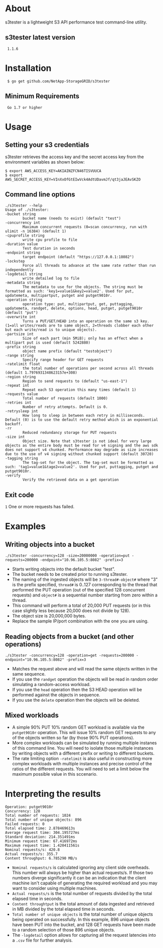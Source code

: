 # About

s3tester is a lightweight S3 API performance test command-line utility.

## s3tester latest version

	 1.1.6

# Installation

     $ go get github.com/NetApp-StorageGRID/s3tester
## Minimum Requirements
	
	 Go 1.7 or higher

# Usage

## Setting your s3 credentials

s3tester retrieves the access key and the secret access key from the environment variables as shown below:

    $ export AWS_ACCESS_KEY=AKIAINZFCN46TISVUUCA
    $ export AWS_SECRET_ACCESS_KEY=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

## Command line options

	./s3tester --help
	Usage of ./s3tester:
  	-bucket string
        	bucket name (needs to exist) (default "test")
  	-concurrency int
        	Maximum concurrent requests (0=scan concurrency, run with ulimit -n 16384) (default 1)
  	-cpuprofile string
        	write cpu profile to file
  	-duration value
        	Test duration in seconds
  	-endpoint string
        	target endpoint (default "https://127.0.0.1:18082")
  	-lockstep
        	Force all threads to advance at the same rate rather than run independently
  	-logdetail string
        	write detailed log to file
  	-metadata string
        	The metadata to use for the objects. The string must be formatted as such: 'key1=value1&key2=value2'. Used for put, updatemeta, multipartput, putget and putget9010r.
  	-operation string
        	operation type: put, multipartput, get, puttagging, updatemeta, randget, delete, options, head, putget, putget9010r (default "put")
  	-overwrite int
        	Turns a PUT/GET/HEAD into an operation on the same s3 key. (1=all writes/reads are to same object, 2=threads clobber each other but each write/read is to unique objects).
  	-partsize int
        	Size of each part (min 5MiB); only has an effect when a multipart put is used (default 5242880)
  	-prefix string
        	object name prefix (default "testobject")
  	-range string
        	Specify range header for GET requests
  	-ratelimit float
        	the total number of operations per second across all threads (default 1.7976931348623157e+308)
  	-region string
        	Region to send requests to (default "us-east-1")
  	-repeat int
        	Repeat each S3 operation this many times (default 1)
  	-requests value
        	Total number of requests (default 1000)
  	-retries int
        	Number of retry attempts. Default is 0.
  	-retrysleep int
        	How long to sleep in between each retry in milliseconds. Default (0) is to use the default retry method which is an exponential backoff.
  	-rr
        	Reduced redundancy storage for PUT requests
  	-size int
        	Object size. Note that s3tester is not ideal for very large objects as the entire body must be read for v4 signing and the aws sdk does not support v4 chunked. Performance may degrade as size increases due to the use of v4 signing without chunked support (default 30720)
  	-tagging string
        	The tag-set for the object. The tag-set must be formatted as such: 'tag1=value1&tage2=value2'. Used for put, puttagging, putget and putget9010r.
  	-verify
        	Verify the retrieved data on a get operation 

## Exit code
`1` One or more requests has failed.

# Examples

## Writing objects into a bucket

    ./s3tester -concurrency=128 -size=20000000 -operation=put -requests=200000 -endpoint="10.96.105.5:8082" -prefix=3

- Starts writing objects into the default bucket "test".
- The bucket needs to be created prior to running s3tester.
- The naming of the ingested objects will be `3-thread#-object#` where "3" is the prefix specified, `thread#` is 0..127 corresponding to the thread that performed the PUT operation (out of the specified 128 concurrent requests) and `object#` is a sequential number starting from zero within a thread.
- This command will perform a total of 20,000 PUT requests (or in this case slightly less because 20,000 does not divide by 128).
- The object size is 20,000,000 bytes.
- Replace the sample IP/port combination with the one you are using.

## Reading objects from a bucket (and other operations)
    ./s3tester -concurrency=128 -operation=get -requests=200000 -endpoint="10.96.105.5:8082" -prefix=3

- Matches the request above and will read the same objects written in the same sequence.
- If you use the `randget` operation the objects will be read in random order simulating a random-access workload.
- If you use the `head` operation then the S3 HEAD operation will be performed against the objects in sequence.
- If you use the `delete` operation then the objects will be deleted.

## Mixed workloads
- A simple 90% PUT 10% random GET workload is available via the `putget9010r` operation.  This will issue 10% random GET requests to any of the objects written so far (by those 90% PUT operations).
- More complex workloads can be simulated by running multiple instanes of this command line.  You will need to isolate those multiple instances by writing objects with a different prefix or writing to different buckets.
- The rate limiting option `-ratelimit` is also useful in constructing more complex workloads with multiple instances and precise control of the ratios of the different requests.  You will need to set a limit below the maximum possible value in this sccenario.

# Interpreting the results
	Operation: putget9010r
	Concurrency: 128
	Total number of requests: 1024
	Total number of unique objects: 896
	Failed requests: 0
	Total elapsed time: 2.878469613s
	Average request time: 304.195727ms
	Standard deviation: 214.351491ms
	Minimum request time: 67.416972ms
	Maximum request time: 1.420411561s
	Nominal requests/s: 420.8
	Actual requests/s: 355.7
	Content throughput: 6.785290 MB/s


- `Nominal requests/s` is calculated ignoring any client side overheads.  This number will always be higher than actual requests/s.  If those two numbers diverge significantly it can be an indication that the client machine isn't capable of generating the required workload and you may want to consider using multiple machines.
- `Actual requests/s` is the total number of requests divided by the total elapsed time in seconds.
- `Content throughtput` is the total amount of data ingested and retrieved in MB divided by the total elapsed time in seconds.
- `Total number of unique objects` is the total number of unique objects being operated on successfully. In this example, 896 unique objects have been PUT into the bucket, and 128 GET requests have been made to a random selection of those 896 unique objects.
- The `-logdetail` option allows for capturing all the request latencies into a `.csv` file for further analysis.
